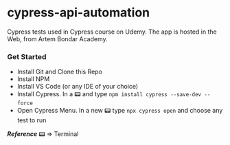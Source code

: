 # cypress-api-automation
Cypress tests used in Cypress course on Udemy. The app is hosted in the Web, from Artem Bondar Academy.

### Get Started

- Install Git and Clone this Repo
- Install NPM
- Install VS Code (or any IDE of your choice)
- Install Cypress. In a 📟 and type `npm install cypress --save-dev --force`
- Open Cypress Menu. In a new 📟 type `npx cypress open` and choose any test to run

_**Reference**_
📟 => Terminal